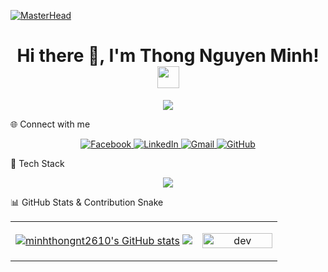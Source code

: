 [![MasterHead](https://user-images.githubusercontent.com/74038190/221352995-5ac18bdf-1a19-4f99-bbb6-77559b220470.gif)](https://www.facebook.com/pham.tien.son.2004/)

<h1 align="center">
  Hi there 👋, I'm Thong Nguyen Minh!
  <img src="https://media.giphy.com/media/hvRJCLFzcasrR4ia7z/giphy.gif" width="35" />
</h1>


<p align="center">
  <img src="https://readme-typing-svg.herokuapp.com?font=Fira+Code&size=24&duration=4000&pause=1000&color=F75C7E&center=true&vCenter=true&width=800&lines=I'm+a+student+at+SaiGon+Technology+University%F0%9F%93%9A;I+love+coding+%F0%9F%92%BB;Always+learning+new+things+%F0%9F%92%AF" />
</p>



 🌐 Connect with me

<p align="center">
  <a href="https://www.facebook.com/thongnt22" target="_blank">
    <img alt="Facebook" src="https://img.shields.io/badge/Facebook-1877F2?logo=facebook&logoColor=white&style=for-the-badge" />
  </a>
  <a href="https://www.linkedin.com/in/thong-nguyen-minh-1b053b353/" target="_blank">
    <img alt="LinkedIn" src="https://img.shields.io/badge/LinkedIn-0A66C2?logo=linkedin&logoColor=white&style=for-the-badge" />
  </a>
  <a href="mailto:minhthongnt2610@gmail.com" target="_blank">
    <img alt="Gmail" src="https://img.shields.io/badge/Gmail-D14836?logo=gmail&logoColor=white&style=for-the-badge" />
  </a>
  <a href="https://github.com/minhthongnt2610" target="_blank">
    <img alt="GitHub" src="https://img.shields.io/badge/GitHub-181717?logo=github&logoColor=white&style=for-the-badge" />
  </a>
</p>


🧰 Tech Stack

<p align="center">
  <img src="https://skillicons.dev/icons?i=flutter,dart,firebase,sqlite,java,git,html,css" />
</p>

📊 GitHub Stats & Contribution Snake

<table style="width:100%;">
    <tr>
        <td style="width:70%;">
            <a href="http://www.github.com/minhthongnt2610"><img src="https://github-readme-stats.vercel.app/api?username=minhthongnt2610&show_icons=true&hide=&count_private=true&title_color=14b8a6&text_color=a855f7&icon_color=ef4444&bg_color=000000&hide_border=true&show_icons=true" alt="minhthongnt2610's GitHub stats" /></a>
            <a href="http://www.github.com/minhthongnt2610"><img src="https://github-readme-streak-stats.herokuapp.com/?user=minhthongnt2610&stroke=a855f7&background=000000&ring=14b8a6&fire=14b8a6&currStreakNum=a855f7&currStreakLabel=14b8a6&sideNums=a855f7&sideLabels=a855f7&dates=a855f7&hide_border=true" /></a>
        </td>
        <td style="width:30%;">
            <p align="center">
                <img src="https://media1.giphy.com/media/v1.Y2lkPTc5MGI3NjExZXVnMGMzZXZxNjQ5aThyYmdzN3B6Ync1bmRveXh5ZzVwMm53dXpnOCZlcD12MV9pbnRlcm5hbF9naWZfYnlfaWQmY3Q9Zw/qgQUggAC3Pfv687qPC/giphy.gif" alt="dev" width="100%" />
            </p>
        </td>
    </tr>
</table>



